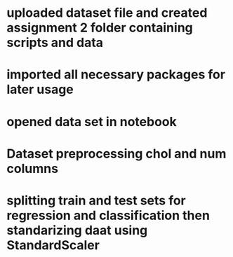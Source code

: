 # uploaded dataset file and created assignment 2 folder containing scripts and data

# imported all necessary packages for later usage

# opened data set in notebook

# Dataset preprocessing chol and num columns

# splitting train and test sets for regression and classification then standarizing daat using StandardScaler
